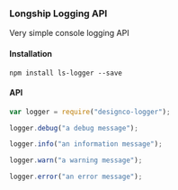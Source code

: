 ### Longship Logging API
Very simple console logging API

#### Installation
```
npm install ls-logger --save
```

#### API

```javascript
var logger = require("designco-logger");

logger.debug("a debug message");

logger.info("an information message");

logger.warn("a warning message");

logger.error("an error message");
```